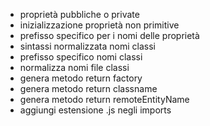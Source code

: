 - proprietà pubbliche o private
- inizializzazione proprietà non primitive
- prefisso specifico per i nomi delle proprietà 
- sintassi normalizzata nomi classi 
- prefisso specifico nomi classi
- normalizza nomi file classi
- genera metodo return factory
- genera metodo return classname
- genera metodo return remoteEntityName
- aggiungi estensione .js negli imports